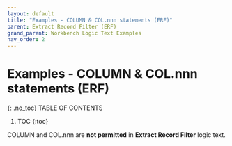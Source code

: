 ```yaml
---
layout: default
title: "Examples - COLUMN & COL.nnn statements (ERF)"
parent: Extract Record Filter (ERF)
grand_parent: Workbench Logic Text Examples
nav_order: 2
---
```


# Examples - COLUMN & COL.nnn statements (ERF)
{: .no_toc}
TABLE OF CONTENTS 
1. TOC
{:toc}  
 
COLUMN and COL.nnn are **not permitted** in **Extract Record Filter** logic text.